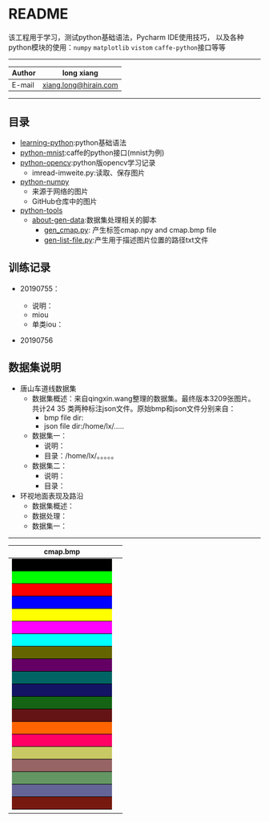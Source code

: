 README
=================
该工程用于学习，测试python基础语法，Pycharm IDE使用技巧，
以及各种python模块的使用：`numpy` `matplotlib` `vistom`
 `caffe-python`接口等等
 ****
|Author|long xiang|
|---|---
|E-mail|xiang.long@hirain.com
****
 ## 目录
* [learning-python](learning-python):python基础语法
* [python-mnist](python-mnist):caffe的python接口(mnist为例)
* [python-opencv](python-opencv):python版opencv学习记录
    * imread-imweite.py:读取、保存图片
* [python-numpy](python-numpy)
    * 来源于网络的图片
    * GitHub仓库中的图片
 * [python-tools](python-tools)
    * [about-gen-data](python-tools/about-gen-data):数据集处理相关的脚本
        * [gen_cmap.py](python-tools/about-gen-data/gen_cmap.py):
        产生标签cmap.npy and cmap.bmp file
        * [gen-list-file.py]():产生用于描述图片位置的路径txt文件

## 训练记录
* 20190755：
    * 说明：
    * miou
    * 单类iou：
   
* 20190756

## 数据集说明
* 唐山车道线数据集
    * 数据集概述：来自qingxin.wang整理的数据集。最终版本3209张图片。
    共计24 35 类两种标注json文件。原始bmp和json文件分别来自：
        * bmp file dir:
        * json file dir:/home/lx/.....
    * 数据集一：
        * 说明：
        * 目录：/home/lx/。。。。。
    * 数据集二：
        * 说明：
        * 目录：
* 环视地面表现及路沿
    * 数据集概述：
    * 数据处理：
    * 数据集一：
    


---
| cmap.bmp |     |
| ---- | ---- |
| ![Image text](python-tools/about-gen-data/cmap.bmp) | |